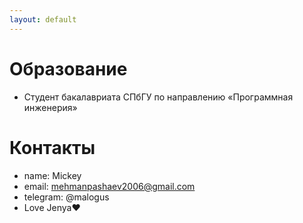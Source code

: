 ```yaml
---
layout: default
---
```


# Образование
- Студент бакалавриата СПбГУ по направлению «Программная инженерия»

# Контакты
- name: Mickey
- email: mehmanpashaev2006@gmail.com
- telegram: @malogus
- Love Jenya♥
